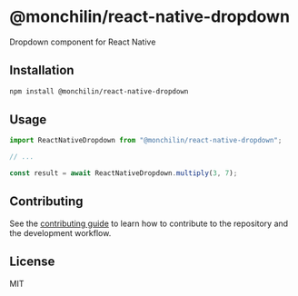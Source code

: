 # @monchilin/react-native-dropdown

Dropdown component for React Native

## Installation

```sh
npm install @monchilin/react-native-dropdown
```

## Usage

```js
import ReactNativeDropdown from "@monchilin/react-native-dropdown";

// ...

const result = await ReactNativeDropdown.multiply(3, 7);
```

## Contributing

See the [contributing guide](CONTRIBUTING.md) to learn how to contribute to the repository and the development workflow.

## License

MIT
